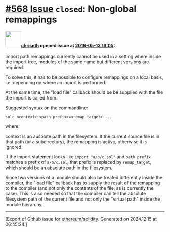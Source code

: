 # [\#568 Issue](https://github.com/ethereum/solidity/issues/568) `closed`: Non-global remappings

#### <img src="https://avatars.githubusercontent.com/u/9073706?v=4" width="50">[chriseth](https://github.com/chriseth) opened issue at [2016-05-13 16:05](https://github.com/ethereum/solidity/issues/568):

Import path remappings currently cannot be used in a setting where inside the import tree, modules of the same name but different versions are required.

To solve this, it has to be possible to configure remappings on a local basis, i.e. depending on where an import is performed.

At the same time, the "load file" callback should be be supplied with the file the import is called from.

Suggested syntax on the commandline:

`solc <context>:<path prefix>=<remap target> ...`

where:

context is an absolute path in the filesystem. If the current source file is in that path (or a subdirectory), the remapping is active, otherwise it is ignored.

If the import statement looks like `import "a/b/c.sol"` and `path prefix` matches a prefix of `a/b/c.sol`, that prefix is replaced by `remap_target`, which should be an absolute path in the filesystem.

Since two versions of a module should also be treated differently inside the compiler, the "load file" callback has to supply the result of the remapping to the compiler (and not only the contents of the file, as is currently the case). This is also needed so that the compiler can tell the absolute filesystem path of the current file and not only the "virtual path" inside the module hierarchy.





-------------------------------------------------------------------------------



[Export of Github issue for [ethereum/solidity](https://github.com/ethereum/solidity). Generated on 2024.12.15 at 06:45:24.]
